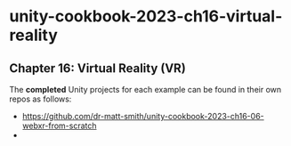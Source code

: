 # unity-cookbook-2023-ch16-virtual-reality



## Chapter 16: Virtual Reality (VR)

The **completed** Unity projects for each example can be found in their own repos as follows:

- https://github.com/dr-matt-smith/unity-cookbook-2023-ch16-06-webxr-from-scratch
- 
